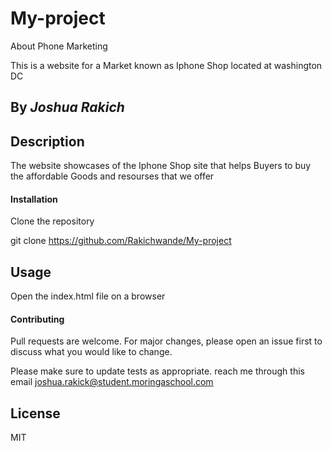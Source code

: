 # My-project
About Phone Marketing


This is a website for a Market known as Iphone Shop located at washington DC

## By *Joshua Rakich*

## Description
The website showcases of the Iphone Shop site that helps Buyers to buy the affordable Goods and resourses that we offer

#### Installation
Clone the repository

git clone https://github.com/Rakichwande/My-project


## Usage
Open the index.html file on a browser

#### Contributing
Pull requests are welcome. For major changes, please open an issue first to discuss what you would like to change.

Please make sure to update tests as appropriate. reach me through this email joshua.rakick@student.moringaschool.com

 ## License
MIT
